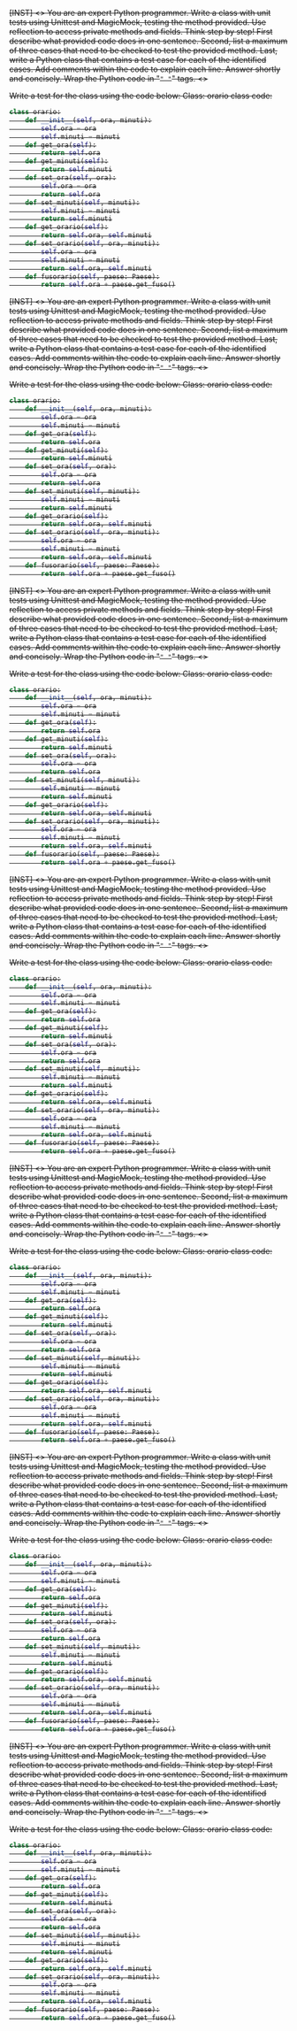 

<s> [INST] <<SYS>>
You are an expert Python programmer. Write a class with unit tests using Unittest and MagicMock, testing the method provided. Use reflection to access private methods and fields.
Think step by step! First describe what provided code does in one sentence. Second, list a maximum of three cases that need to be checked to test the provided method.
Last, write a Python class that contains a test case for each of the identified cases. Add comments within the code to explain each line.
Answer shortly and concisely. Wrap the Python code in "```" "```" tags.
<</SYS>>


Write a test for the class using the code below:
Class: orario
class code: 
```Python
class orario:
    def __init__(self, ora, minuti):
        self.ora = ora
        self.minuti = minuti
    def get_ora(self):
        return self.ora
    def get_minuti(self):
        return self.minuti
    def set_ora(self, ora):
        self.ora = ora
        return self.ora
    def set_minuti(self, minuti):
        self.minuti = minuti
        return self.minuti
    def get_orario(self):
        return self.ora, self.minuti
    def set_orario(self, ora, minuti):
        self.ora = ora
        self.minuti = minuti
        return self.ora, self.minuti
    def fusorario(self, paese: Paese):
        return self.ora + paese.get_fuso()
```


<s> [INST] <<SYS>>
You are an expert Python programmer. Write a class with unit tests using Unittest and MagicMock, testing the method provided. Use reflection to access private methods and fields.
Think step by step! First describe what provided code does in one sentence. Second, list a maximum of three cases that need to be checked to test the provided method.
Last, write a Python class that contains a test case for each of the identified cases. Add comments within the code to explain each line.
Answer shortly and concisely. Wrap the Python code in "```" "```" tags.
<</SYS>>


Write a test for the class using the code below:
Class: orario
class code: 
```Python
class orario:
    def __init__(self, ora, minuti):
        self.ora = ora
        self.minuti = minuti
    def get_ora(self):
        return self.ora
    def get_minuti(self):
        return self.minuti
    def set_ora(self, ora):
        self.ora = ora
        return self.ora
    def set_minuti(self, minuti):
        self.minuti = minuti
        return self.minuti
    def get_orario(self):
        return self.ora, self.minuti
    def set_orario(self, ora, minuti):
        self.ora = ora
        self.minuti = minuti
        return self.ora, self.minuti
    def fusorario(self, paese: Paese):
        return self.ora + paese.get_fuso()
```


<s> [INST] <<SYS>>
You are an expert Python programmer. Write a class with unit tests using Unittest and MagicMock, testing the method provided. Use reflection to access private methods and fields.
Think step by step! First describe what provided code does in one sentence. Second, list a maximum of three cases that need to be checked to test the provided method.
Last, write a Python class that contains a test case for each of the identified cases. Add comments within the code to explain each line.
Answer shortly and concisely. Wrap the Python code in "```" "```" tags.
<</SYS>>


Write a test for the class using the code below:
Class: orario
class code: 
```Python
class orario:
    def __init__(self, ora, minuti):
        self.ora = ora
        self.minuti = minuti
    def get_ora(self):
        return self.ora
    def get_minuti(self):
        return self.minuti
    def set_ora(self, ora):
        self.ora = ora
        return self.ora
    def set_minuti(self, minuti):
        self.minuti = minuti
        return self.minuti
    def get_orario(self):
        return self.ora, self.minuti
    def set_orario(self, ora, minuti):
        self.ora = ora
        self.minuti = minuti
        return self.ora, self.minuti
    def fusorario(self, paese: Paese):
        return self.ora + paese.get_fuso()
```


<s> [INST] <<SYS>>
You are an expert Python programmer. Write a class with unit tests using Unittest and MagicMock, testing the method provided. Use reflection to access private methods and fields.
Think step by step! First describe what provided code does in one sentence. Second, list a maximum of three cases that need to be checked to test the provided method.
Last, write a Python class that contains a test case for each of the identified cases. Add comments within the code to explain each line.
Answer shortly and concisely. Wrap the Python code in "```" "```" tags.
<</SYS>>


Write a test for the class using the code below:
Class: orario
class code: 
```Python
class orario:
    def __init__(self, ora, minuti):
        self.ora = ora
        self.minuti = minuti
    def get_ora(self):
        return self.ora
    def get_minuti(self):
        return self.minuti
    def set_ora(self, ora):
        self.ora = ora
        return self.ora
    def set_minuti(self, minuti):
        self.minuti = minuti
        return self.minuti
    def get_orario(self):
        return self.ora, self.minuti
    def set_orario(self, ora, minuti):
        self.ora = ora
        self.minuti = minuti
        return self.ora, self.minuti
    def fusorario(self, paese: Paese):
        return self.ora + paese.get_fuso()
```


<s> [INST] <<SYS>>
You are an expert Python programmer. Write a class with unit tests using Unittest and MagicMock, testing the method provided. Use reflection to access private methods and fields.
Think step by step! First describe what provided code does in one sentence. Second, list a maximum of three cases that need to be checked to test the provided method.
Last, write a Python class that contains a test case for each of the identified cases. Add comments within the code to explain each line.
Answer shortly and concisely. Wrap the Python code in "```" "```" tags.
<</SYS>>


Write a test for the class using the code below:
Class: orario
class code: 
```Python
class orario:
    def __init__(self, ora, minuti):
        self.ora = ora
        self.minuti = minuti
    def get_ora(self):
        return self.ora
    def get_minuti(self):
        return self.minuti
    def set_ora(self, ora):
        self.ora = ora
        return self.ora
    def set_minuti(self, minuti):
        self.minuti = minuti
        return self.minuti
    def get_orario(self):
        return self.ora, self.minuti
    def set_orario(self, ora, minuti):
        self.ora = ora
        self.minuti = minuti
        return self.ora, self.minuti
    def fusorario(self, paese: Paese):
        return self.ora + paese.get_fuso()
```


<s> [INST] <<SYS>>
You are an expert Python programmer. Write a class with unit tests using Unittest and MagicMock, testing the method provided. Use reflection to access private methods and fields.
Think step by step! First describe what provided code does in one sentence. Second, list a maximum of three cases that need to be checked to test the provided method.
Last, write a Python class that contains a test case for each of the identified cases. Add comments within the code to explain each line.
Answer shortly and concisely. Wrap the Python code in "```" "```" tags.
<</SYS>>


Write a test for the class using the code below:
Class: orario
class code: 
```Python
class orario:
    def __init__(self, ora, minuti):
        self.ora = ora
        self.minuti = minuti
    def get_ora(self):
        return self.ora
    def get_minuti(self):
        return self.minuti
    def set_ora(self, ora):
        self.ora = ora
        return self.ora
    def set_minuti(self, minuti):
        self.minuti = minuti
        return self.minuti
    def get_orario(self):
        return self.ora, self.minuti
    def set_orario(self, ora, minuti):
        self.ora = ora
        self.minuti = minuti
        return self.ora, self.minuti
    def fusorario(self, paese: Paese):
        return self.ora + paese.get_fuso()
```


<s> [INST] <<SYS>>
You are an expert Python programmer. Write a class with unit tests using Unittest and MagicMock, testing the method provided. Use reflection to access private methods and fields.
Think step by step! First describe what provided code does in one sentence. Second, list a maximum of three cases that need to be checked to test the provided method.
Last, write a Python class that contains a test case for each of the identified cases. Add comments within the code to explain each line.
Answer shortly and concisely. Wrap the Python code in "```" "```" tags.
<</SYS>>


Write a test for the class using the code below:
Class: orario
class code: 
```Python
class orario:
    def __init__(self, ora, minuti):
        self.ora = ora
        self.minuti = minuti
    def get_ora(self):
        return self.ora
    def get_minuti(self):
        return self.minuti
    def set_ora(self, ora):
        self.ora = ora
        return self.ora
    def set_minuti(self, minuti):
        self.minuti = minuti
        return self.minuti
    def get_orario(self):
        return self.ora, self.minuti
    def set_orario(self, ora, minuti):
        self.ora = ora
        self.minuti = minuti
        return self.ora, self.minuti
    def fusorario(self, paese: Paese):
        return self.ora + paese.get_fuso()
```
